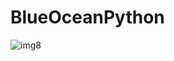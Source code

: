 # BlueOceanPython
![img8](https://github.com/zigoom/PortfolioPage/assets/24885296/bf7f3c25-3c6d-4bd8-8fe8-a7f3f98ff4a3)

